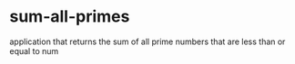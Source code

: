 # sum-all-primes
application that returns the sum of all prime numbers that are less than or equal to num
